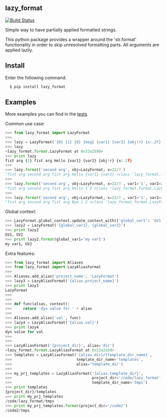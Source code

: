 ## lazy_format

[![Build Status](https://travis-ci.org/miphreal/lazy_format.png?branch=master)](https://travis-ci.org/miphreal/lazy_format)

Simple way to have partially applied formatted strings.

This python package provides a wrapper around the 'str.format' functionality in order to skip unresolved formatting parts.
All arguments are applied lazily.


## Install

Enter the following command:

```bash
  $ pip install lazy_format
```


## Examples

More examples you can find in the [tests](../../tree/master/tests).

Common use case:
```python
>>> from lazy_format import LazyFormat
>>>
>>> lazy = LazyFormat('{0} {1} {0} {msg} {var1} {var2} {obj!r} {x:.2f}', 'fist arg', msg='Hello')
>>> lazy
<lazy_format.format.LazyFormat at 0x22a2590>
>>> print lazy
fist arg {1} fist arg Hello {var1} {var2} {obj!r} {x:.2f}
>>>
>>> lazy.format('second arg', obj=LazyFormat, x=22/7.)
"fist arg second arg fist arg Hello {var1} {var2} <class 'lazy_format.format.LazyFormat'> 3.14"
>>>
>>> lazy.format('second arg', obj=LazyFormat, x=22/7., var1='1', var2=2)
"fist arg second arg fist arg Hello 1 2 <class 'lazy_format.format.LazyFormat'> 3.14"
>>>
>>> lazy.format('second arg', obj=LazyFormat, x=22/7., var1='1', var2=2, msg='Bye')
"fist arg second arg fist arg Bye 1 2 <class 'lazy_format.format.LazyFormat'> 3.14"
```

Global context:
```python
>>> LazyFormat.global_context.update_context_with({'global_var1': 'GV1', 'global_var2': 'GV2'})
>>> lazy2 = LazyFormat('{global_var1}, {global_var2}')
>>> print lazy2
GV1, GV2
>>> print lazy2.format(global_var1='my var1')
my var1, GV2
```

Extra features:
```python
>>> from lazy_format import Aliases
>>> from lazy_format import LazyAliasFormat
>>>
>>> Aliases.add_alias('project_name', 'LazyFormat')
>>> lazy3 = LazyAliasFormat('{alias.project_name}')
>>> print lazy3
LazyFormat
>>>
>>>
>>> def func(alias, context):
>>>     return 'dyn value for ' + alias
>>>
>>> Aliases.add_alias('val', func)
>>> lazy4 = LazyAliasFormat('{alias.val}')
>>> print lazy4
dyn value for val
>>>
>>>
>>> LazyAliasFormat('{project_dir}', alias='dir')
<lazy_format.format.LazyAliasFormat at 0x22a2a50>
>>> templates = LazyAliasFormat('{alias.dir}/{template_dir_name}',
>>>                             template_dir_name='templates',
>>>                             alias='template_dir')
>>>
>>> my_prj_templates = LazyAliasFormat('{alias.template_dir}',
>>>                                    project_dir='/code/lazy_format',
>>>                                    template_dir_name='tmps')
>>> print templates
{project_dir}/templates
>>> print my_prj_templates
/code/lazy_format/tmps
>>> print my_prj_templates.format(project_dir='/code2')
/code2/tmps
```
